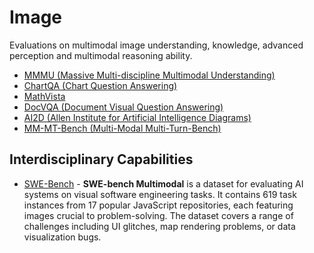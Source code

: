 # Image

Evaluations on multimodal image understanding, knowledge, advanced perception and multimodal reasoning ability.

- [MMMU (Massive Multi-discipline Multimodal Understanding)](mmmu.md)
- [ChartQA (Chart Question Answering)](chartqa.md)
- [MathVista](mathvista.md)
- [DocVQA (Document Visual Question Answering)](docvqa.md)
- [AI2D (Allen Institute for Artificial Intelligence Diagrams)](ai2d.md)
- [MM-MT-Bench (Multi-Modal Multi-Turn-Bench)](mmmtbench.md)

## Interdisciplinary Capabilities

- [SWE-Bench](../coding/swe_bench.md) - **SWE-bench Multimodal** is a dataset for evaluating AI systems on visual software engineering tasks. It contains 619 task instances from 17 popular JavaScript repositories, each featuring images crucial to problem-solving. The dataset covers a range of challenges including UI glitches, map rendering problems, or data visualization bugs.